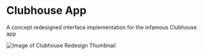 # Clubhouse App

A concept redesigned interface implementation for the infamous Clubhouse app

![Image of Clubhouse Redesign Thumbnail](https://github.com/ProtorixDev/images/blob/master/clubhouse-redesign.jpg)

